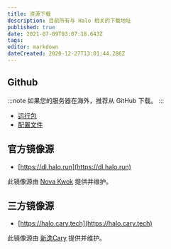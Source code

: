 ```yaml
---
title: 资源下载
description: 目前所有与 Halo 相关的下载地址
published: true
date: 2021-07-09T03:07:18.643Z
tags: 
editor: markdown
dateCreated: 2020-12-27T13:01:44.286Z
---
```


## Github

:::note
如果您的服务器在海外，推荐从 GitHub 下载。
:::

- [运行包](https://github.com/halo-dev/halo/releases)
- [配置文件](https://github.com/halo-dev/halo-common)

## 官方镜像源

- [https://dl.halo.run](https://dl.halo.run)

此镜像源由 [Nova Kwok](https://nova.moe/) 提供并维护。

## 三方镜像源

- [https://halo.cary.tech](https://halo.cary.tech)

此镜像源由 [新逸Cary](https://blog.xinac.cn) 提供并维护。